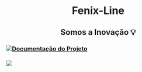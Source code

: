 <h1 align=center> Fenix-Line</h1>

<h2 align=center> Somos a Inovação 💡 </h2>

### [![Documentação do Projeto](https://drive.google.com/file/d/1jQSNwgn_RywSfErUQI98dllFn94yZamb/preview?width=640&height=480?allow=autoplay)](https://docs.google.com/document/d/1RwpncYXB1tU8THLkagYiqO1Zj70dbSMnq2LRSuVK-MY/edit) 
<div> 
 
  <h3><a href="https://www.instagram.com/_fenix_line_/" target="_blank"><img src="https://img.shields.io/badge/-Instagram-%23E4405F?style=for-the-badge&logo=instagram&logoColor=white" target="_blank"></a> </h3
    </div>
    
